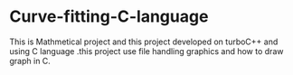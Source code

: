 # Curve-fitting-C-language
This is Mathmetical project and this project developed on turboC++ and using C language .this project use file handling graphics and how to draw graph in C.

